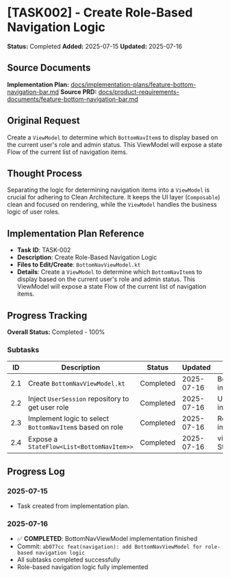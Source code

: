 # [TASK002] - Create Role-Based Navigation Logic

**Status:** Completed
**Added:** 2025-07-15
**Updated:** 2025-07-16

## Source Documents
**Implementation Plan:** [docs/implementation-plans/feature-bottom-navigation-bar.md](docs/implementation-plans/feature-bottom-navigation-bar.md)
**Source PRD:** [docs/product-requirements-documents/feature-bottom-navigation-bar.md](docs/product-requirements-documents/feature-bottom-navigation-bar.md)

## Original Request
Create a `ViewModel` to determine which `BottomNavItem`s to display based on the current user's role and admin status. This ViewModel will expose a state Flow of the current list of navigation items.

## Thought Process
Separating the logic for determining navigation items into a `ViewModel` is crucial for adhering to Clean Architecture. It keeps the UI layer (`Composable`) clean and focused on rendering, while the `ViewModel` handles the business logic of user roles.

## Implementation Plan Reference
- **Task ID**: TASK-002
- **Description**: Create Role-Based Navigation Logic
- **Files to Edit/Create**: `BottomNavViewModel.kt`
- **Details**: Create a `ViewModel` to determine which `BottomNavItem`s to display based on the current user's role and admin status. This ViewModel will expose a state Flow of the current list of navigation items.

## Progress Tracking

**Overall Status:** Completed - 100%

### Subtasks
| ID | Description | Status | Updated | Notes |
|----|-------------|--------|---------|-------|
| 2.1 | Create `BottomNavViewModel.kt` | Completed | 2025-07-16 | BottomNavViewModel implemented |
| 2.2 | Inject `UserSession` repository to get user role | Completed | 2025-07-16 | UserSessionRepository injected via Hilt |
| 2.3 | Implement logic to select `BottomNavItem`s based on role | Completed | 2025-07-16 | Role-based filtering implemented |
| 2.4 | Expose a `StateFlow<List<BottomNavItem>>` | Completed | 2025-07-16 | visibleNavItems StateFlow exposed |

## Progress Log
### 2025-07-15
- Task created from implementation plan.

### 2025-07-16
- ✅ **COMPLETED**: BottomNavViewModel implementation finished
- Commit: `ab077cc feat(navigation): add BottomNavViewModel for role-based navigation logic`
- All subtasks completed successfully
- Role-based navigation logic fully implemented
